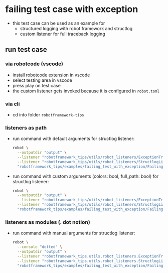 # failing test case with exception

- this test case can be used as an example for
	- structured logging with robot framework and structlog
	- custom listener for full traceback logging

## run test case

### via robotcode (vscode)

- install robotcode extension in vscode
- select testing area in vscode
- press play on test case
- the custom listener gets invoked because it is configured in `robot.toml`


### via cli

- cd into folder `robotframework-tips`

### listeners as path

- run command with default arguments for structlog listener:
	```bash
	robot \
	  --outputdir "output" \
	  --listener "robotframework_tips/utils/robot_listeners/ExceptionTracebackListener.py" \
	  --listener "robotframework_tips/utils/robot_listeners/StructlogListener.py" \
	  "robotframework_tips/examples/failing_test_with_exception/Failing Test.robot"
	```
- run command with custom arguments (colors: bool, full_path: bool) for structlog listener:
	```bash
	robot \
	  --outputdir "output" \
	  --listener "robotframework_tips/utils/robot_listeners/ExceptionTracebackListener.py" \
	  --listener "robotframework_tips/utils/robot_listeners/StructlogListener.py;true;false" \
	  "robotframework_tips/examples/failing_test_with_exception/Failing Test.robot"
	```

### listeners as modules (. dot notion)

- run command with manual arguments for structlog listener:
	```bash
	robot \
	  --console "dotted" \
	  --outputdir "output" \
	  --listener "robotframework_tips.utils.robot_listeners.ExceptionTracebackListener" \
	  --listener "robotframework_tips.utils.robot_listeners.StructlogListener;true;false" \
	  "robotframework_tips/examples/failing_test_with_exception/Failing Test.robot"
	```

